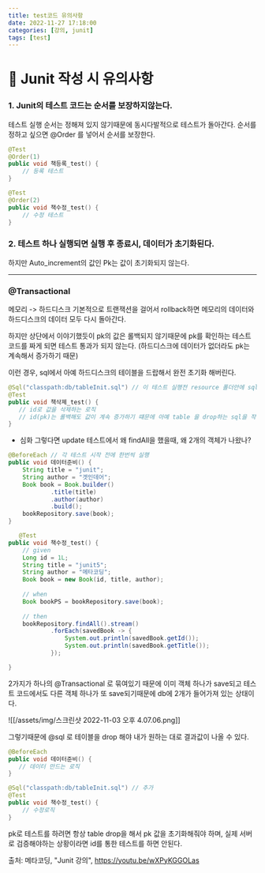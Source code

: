 ```yaml
---
title: test코드 유의사항
date: 2022-11-27 17:18:00
categories: [강의, junit]
tags: [test]  
---
```


# 🤫 Junit 작성 시 유의사항

### 1. Junit의 테스트 코드는 순서를 보장하지않는다.
테스트 실행 순서는 정해져 있지 않기때문에 동시다발적으로 테스트가 돌아간다.
순서를 정하고 싶으면 @Order 를 넣어서 순서를 보장한다.

```java
@Test  
@Order(1)  
public void 책등록_test() {
	// 등록 테스트
}

@Test  
@Order(2)  
public void 책수정_test() {
	// 수정 테스트
}

```


### 2. 테스트 하나 실행되면 실행 후 종료시, 데이터가 초기화된다.
하지만 Auto_increment의 값인 Pk는 값이 초기화되지 않는다.

---

### @Transactional

메모리 -> 하드디스크
기본적으로 트랜잭션을 걸어서 rollback하면
메모리의 데이터와 하드디스크의 데이터 모두 다시 돌아간다.

하지만 상단에서 이야기했듯이 pk의 값은 롤백되지 않기때문에 pk를 확인하는 테스트 코드를 짜게 되면 테스트 통과가 되지 않는다. (하드디스크에 데이터가 없더라도 pk는 계속해서 증가하기 때문)

이런 경우, sql에서 아예 하드디스크의 테이블을 드랍해서 완전 초기화 해버린다.

```java
@Sql("classpath:db/tableInit.sql") // 이 테스트 실행전 resource 폴더안에 sql 문 실행한다.  
@Test  
public void 책삭졔_test() {  
   // id로 값을 삭제하는 로직
   // id(pk)는 롤백해도 값이 계속 증가하기 떄문에 아예 table 을 drop하는 sql을 작성해서 넣어둔다.
}

```


- 심화 
그렇다면 update 테스트에서 왜 findAll을 했을때, 왜 2개의 객체가 나왔나? 

```java
@BeforeEach // 각 테스트 시작 전에 한번씩 실행  
public void 데이터준비() {  
    String title = "junit";  
    String author = "겟인데어";  
    Book book = Book.builder()  
            .title(title)  
            .author(author)  
            .build();  
    bookRepository.save(book);  
}

   @Test  
public void 책수정_test() {  
    // given  
    Long id = 1L;  
    String title = "junit5";  
    String author = "메타코딩";  
    Book book = new Book(id, title, author);  
  
    // when  
    Book bookPS = bookRepository.save(book);  
  
    // then  
    bookRepository.findAll().stream()  
            .forEach(savedBook -> {  
                System.out.println(savedBook.getId());  
                System.out.println(savedBook.getTitle());  
            });

}
```

2가지가 하나의 @Transactional 로 묶여있기 때문에 이미 객체 하나가 save되고 테스트 코드에서도 다른 객체 하나가 또 save되기때문에 db에 2개가 들어가져 있는 상태이다.


![[/assets/img/스크린샷 2022-11-03 오후 4.07.06.png]]

그렇기때문에 @sql 로 테이블을 drop 해야 내가 원하는 대로 결과값이 나올 수 있다.

```java
@BeforeEach   
public void 데이터준비() {  
   // 데이터 만드는 로직
}

@Sql("classpath:db/tableInit.sql") // 추가
@Test  
public void 책수정_test() {  
    // 수정로직
}
```


pk로 테스트를 하려면 항상 table drop을 해서 pk 값을 초기화해줘야 하며,
실제 서버로 검증해야하는 상황이라면 id를 통한 테스트를 하면 안된다.

출처: 메타코딩, "Junit 강의", https://youtu.be/wXPyKGGOLas 